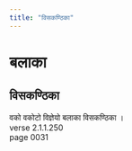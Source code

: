 ```yaml
---
title: "विसकण्ठिका"
---
```


# बलाका
## विसकण्ठिका
वको वकोटो विज्ञेयो बलाका विसकण्ठिका ।<br />verse 2.1.1.250<br />page 0031


